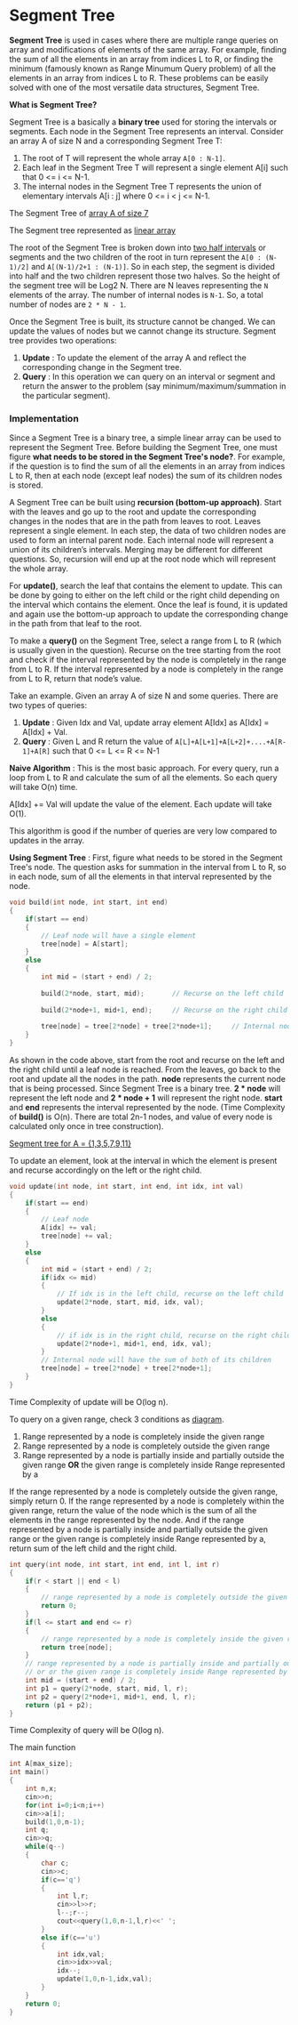 # Segment Tree

**Segment Tree** is used in cases where there are multiple range queries on array and modifications of elements of the same array. 
For example, finding the sum of all the elements in an array from indices L to R, or finding the minimum (famously known as Range Minumum Query problem) 
of all the elements in an array from indices L to R. These problems can be easily solved with one of the most versatile data structures, Segment Tree.

**What is Segment Tree?** 

Segment Tree is a basically a **binary tree** used for storing the intervals or segments. Each node in the Segment Tree represents an interval. 
Consider an array A of size N and a corresponding Segment Tree T:

1) The root of T will represent the whole array `A[0 : N-1]`.
2) Each leaf in the Segment Tree T will represent a single element A[i] such that 0 <= i <= N-1.
3) The internal nodes in the Segment Tree T represents the union of elementary intervals A[i : j] where 0 <= i < j <= N-1.

The Segment Tree of [array A of size 7](https://github.com/Khaled-Mahmmoud/MyCompetitiveProgramming/blob/master/img/Segment%20Tree/segment%20tree%20size%207.jpg)

The Segment tree represented as [linear array](https://github.com/Khaled-Mahmmoud/MyCompetitiveProgramming/blob/master/img/Segment%20Tree/segment%20tree%20linear%20array.jpg)

The root of the Segment Tree is broken down into [two half intervals](https://github.com/Khaled-Mahmmoud/MyCompetitiveProgramming/upload) or segments and the two children of the root 
in turn represent the `A[0 : (N-1)/2]` and `A[(N-1)/2+1 : (N-1)]`. So in each step, the segment is divided into half and the two children represent those two halves.
So the height of the segment tree will be Log2 N. There are N leaves representing the `N` elements of the array. The number of internal nodes is `N-1`. 
So, a total number of nodes are `2 * N - 1`.

Once the Segment Tree is built, its structure cannot be changed. We can update the values of nodes but we cannot change its structure.
Segment tree provides two operations:

1) **Update** : To update the element of the array A and reflect the corresponding change in the Segment tree.
2) **Query** : In this operation we can query on an interval or segment and return the answer to the problem (say minimum/maximum/summation in the particular segment).

### Implementation

Since a Segment Tree is a binary tree, a simple linear array can be used to represent the Segment Tree. 
Before building the Segment Tree, one must figure **what needs to be stored in the Segment Tree's node?**.
For example, if the question is to find the sum of all the elements in an array from indices L to R, then at each node (except leaf nodes) 
the sum of its children nodes is stored.

A Segment Tree can be built using **recursion (bottom-up approach)**. Start with the leaves and go up to the root and update the corresponding changes
in the nodes that are in the path from leaves to root. Leaves represent a single element. In each step, the data of two children nodes are used to 
form an internal parent node. Each internal node will represent a union of its children’s intervals. Merging may be different for different questions. 
So, recursion will end up at the root node which will represent the whole array.

For **update()**, search the leaf that contains the element to update. This can be done by going to either on the left child or the right child depending on 
the interval which contains the element. Once the leaf is found, it is updated and again use the bottom-up approach to update the corresponding change 
in the path from that leaf to the root.

To make a **query()** on the Segment Tree, select a range from L to R (which is usually given in the question). Recurse on the tree starting from the root 
and check if the interval represented by the node is completely in the range from L to R. If the interval represented by a node is completely in the range from L to R,
return that node’s value.

Take an example. Given an array A of size N and some queries. There are two types of queries:

1) **Update** : Given Idx and Val, update array element A[Idx] as A[Idx] = A[Idx] + Val.
2) **Query** : Given L and R return the value of `A[L]+A[L+1]+A[L+2]+....+A[R-1]+A[R]` such that 0 <= L <= R <= N-1

**Naive Algorithm** :
This is the most basic approach. For every query, run a loop from L to R and calculate the sum of all the elements. So each query will take O(n) time.

A[Idx] += Val will update the value of the element. Each update will take O(1).

This algorithm is good if the number of queries are very low compared to updates in the array.

**Using Segment Tree** :
First, figure what needs to be stored in the Segment Tree's node. The question asks for summation in the interval from L to R, so in each node, 
sum of all the elements in that interval represented by the node. 
```cpp
void build(int node, int start, int end)
{
    if(start == end)
    {
        // Leaf node will have a single element
        tree[node] = A[start];
    }
    else
    {
        int mid = (start + end) / 2;
       
        build(2*node, start, mid);       // Recurse on the left child
        
        build(2*node+1, mid+1, end);     // Recurse on the right child
        
        tree[node] = tree[2*node] + tree[2*node+1];     // Internal node will have the sum of both of its children
    }
}
```
As shown in the code above, start from the root and recurse on the left and the right child until a leaf node is reached. 
From the leaves, go back to the root and update all the nodes in the path. **node** represents the current node that is being processed.
Since Segment Tree is a binary tree. **2 * node** will represent the left node and **2 * node + 1** will represent the right node. **start** and **end** represents
the interval represented by the node. (Time Complexity of **build()** is O(n). There are total 2n-1 nodes, and value of every node is calculated only once in tree construction).

[Segment tree for A = {1,3,5,7,9,11}](https://github.com/Khaled-Mahmmoud/MyCompetitiveProgramming/blob/master/img/Segment%20Tree/segment%20tree%20for%20A.jpg)


To update an element, look at the interval in which the element is present and recurse accordingly on the left or the right child.
```cpp
void update(int node, int start, int end, int idx, int val)
{
    if(start == end)
    {
        // Leaf node
        A[idx] += val;
        tree[node] += val;
    }
    else
    {
        int mid = (start + end) / 2;
        if(idx <= mid)
        {
            // If idx is in the left child, recurse on the left child
            update(2*node, start, mid, idx, val);
        }
        else
        {
            // if idx is in the right child, recurse on the right child
            update(2*node+1, mid+1, end, idx, val);
        }
        // Internal node will have the sum of both of its children
        tree[node] = tree[2*node] + tree[2*node+1];
    }
}
```
Time Complexity of update will be O(log n).

To query on a given range, check 3 conditions as [diagram](https://github.com/Khaled-Mahmmoud/MyCompetitiveProgramming/blob/master/img/Segment%20Tree/segment%20tree%20query.png).

1) Range represented by a node is completely inside the given range
2) Range represented by a node is completely outside the given range
3) Range represented by a node is partially inside and partially outside the given range **OR** the given range is completely inside Range represented by a

If the range represented by a node is completely outside the given range, simply return 0. If the range represented by a node is completely within the given range, 
return the value of the node which is the sum of all the elements in the range represented by the node. 
And if the range represented by a node is partially inside and partially outside the given range or the given range is completely inside Range represented by a, return sum of the left child and the right child. 

```cpp
int query(int node, int start, int end, int l, int r)
{
    if(r < start || end < l)
    {
        // range represented by a node is completely outside the given range
        return 0;
    }
    if(l <= start and end <= r)
    {
        // range represented by a node is completely inside the given range
        return tree[node];
    }
    // range represented by a node is partially inside and partially outside the given range
    // or or the given range is completely inside Range represented by a
    int mid = (start + end) / 2;
    int p1 = query(2*node, start, mid, l, r);
    int p2 = query(2*node+1, mid+1, end, l, r);
    return (p1 + p2);
}
```
Time Complexity of query will be O(log n).

The main function
```cpp
int A[max_size];
int main()
{
	int n,x;
    cin>>n;
    for(int i=0;i<n;i++)
    cin>>a[i];
    build(1,0,n-1);
    int q;
    cin>>q;
    while(q--)
    {
        char c;
        cin>>c;
        if(c=='q')
        {
            int l,r;
            cin>>l>>r;
            l--;r--;
            cout<<query(1,0,n-1,l,r)<<' ';
        }
        else if(c=='u')
        {
            int idx,val;
            cin>>idx>>val;
            idx--;
            update(1,0,n-1,idx,val);
        }
    }
    return 0;
}
```



